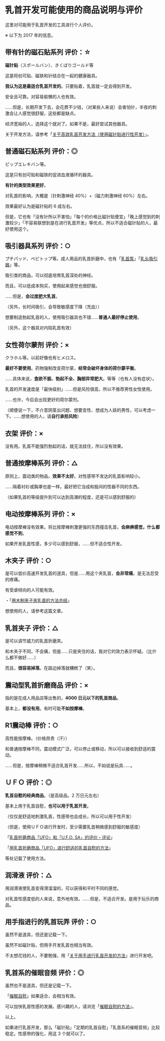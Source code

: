 # 乳首开发可能使用的商品说明与评价 [​](#乳首开发可能使用的商品说明与评价)

这里对可能用于乳首开发的工具进行个人评价。

※ 以下为 2017 年的信息。

## 带有针的磁石贴系列 评价：☆ [​](#带有针的磁石贴系列-评价-☆)

**磁针贴**（スポールバン）、きくばりゴールド等

这是将创可贴、磁铁和针结合在一起的健康器具。

**我认为这是最适合乳首开发的**。只要贴着，乳首就一定会得到开发。

安全且可靠。对容易偷懒的人也有效。

……但是，长期开发下去，会花费不少钱，（对某些人来说）会害怕针，半夜的刺激会让人感觉很舒服，这些都是缺点。

经济宽裕的人，选择这个就对了。如果不是，最好尝试其他器具。

关于开发方法，请参考「[关于高效乳首开发方法（使用磁针贴进行性开发）](/h-life/nipple/kaihatsu+iki/page-2.html)」。

## 普通磁石贴系列 评价：◎ [​](#普通磁石贴系列-评价-◎)

ピップエレキバン等。

这是只有创可贴和磁铁的促进血液循环的器具。

**有针的类型效果更好**。

对乳首的影响，大概是（针刺激神经 40%）+（磁力刺激神经 60%）左右。

效果最好认为是磁针贴的 6 成左右。

但是，它也有「没有针所以不害怕」「每个的价格比磁针贴便宜」「晚上感觉到的刺激较少」「不容易联想到是在进行乳首开发」等优点，所以不适合磁针贴的人，最好使用这个。

## 吸引器具系列 评价：○ [​](#吸引器具系列-评价-○)

プチパッド、ペピトップ等。成人用品的乳首折磨中，也有「[乳首泵](https://www.e-nls.com/access.php?agency_id=af339507&pcode=2705)」「[乳头吸引器](https://www.e-nls.com/access.php?agency_id=af339507&pcode=5332)」等。

吸引类的商品，可以彻底培育乳首深处的神经。

而且，可以低成本购买，使用起来感觉也很舒服。

……但是，**会过度肥大乳首**。

（另外，长时间吸引，会导致敏感度下降（充血））

想要制造勃起乳首的人，使用吸引器具也不错……**普通人最好停止使用**。

（另外，这个器具对内陷乳首有效）

## 女性荷尔蒙剂 评价：× [​](#女性荷尔蒙剂-评价-×)

クラホル等。以前好像也有ヒメロス。

**最好不要使用**。药物强制改变荷尔蒙，**经常会破坏身体的荷尔蒙平衡**。

……具体来说，**食欲不振、勃起不全、胸部异常肥大**。等等（也有人没有症状）。

乳首的开发速度是「最快级别」……但是风险很高，所以不推荐男性女性使用。

……也许，今后会出现更好的荷尔蒙剂。

（顺便说一下，不介意阴茎出问题、想要变性、想成为人妖的男性，可以考虑一下。……想使用的人，请**自行承担风险**）

## 衣架 评价：× [​](#衣架-评价-×)

没有用。乳首不能强烈勃起的话，就无法挂住，所以没有效果。

## 普通按摩棒系列 评价：△ [​](#普通按摩棒系列-评价-△)

原则上，震动类的物品，**效果不太好**。对性感带不发达的乳首影响较小。

……隔着衬衫或胸罩也是一样。最好把它当成和股间的性器不同的东西。

（如果乳首的等级提升到可以达到高潮的程度，还是可以感到舒服的）

## 电动按摩棒系列 评价：× [​](#电动按摩棒系列-评价-×)

电动按摩棒没有效果。将比按摩棒刺激更强的东西撞击乳首，**会麻痹感觉，什么都感觉不到**。

如果开发乳首性感，多少可以感到舒服，……但不适合性开发。

## 木夹子 评价：○ [​](#木夹子-评价-○)

是可以低价高速开发乳首的道具，但是……用这个夹乳首，**会非常痛**。是无法忍受的疼痛。

有受虐倾向的人可能有效。

・「[用木制夹子夹乳首的方法总结](/h-life/nipple/kaihatsu+iki/page-118.html)」

想使用的人，请参考这篇文章。

## 乳首夹子 评价：△ [​](#乳首夹子-评价-△)

是可以调节威力的乳首折磨夹。

和木夹子不同，不会痛，但是……只是夹住的话，我对它的效力表示怀疑。（比什么都不做好……）

而且，**很容易掉落**。在路边掉落就糟糕了（笑）。

## 震动型乳首折磨商品 评价：× [​](#震动型乳首折磨商品-评价-×)

指的是在成人用品店等出售的，**4000 日元以下的乳首商品**。

基本上，**都没有用**。有时可能**不如按摩棒**。

## R1震动棒 评价：○ [​](#r1震动棒-评价-○)

高性能按摩棒。（价格昂贵（汗））

和普通按摩棒不同，震动模式广泛，可以停止或移动，所以可以接收到舒适的震动。

……但是，按摩棒稍微不适合乳首开发……所以，不如说是玩具……。

## ＵＦＯ 评价：◎ [​](#ufo-评价-◎)

**乳首自慰的经典商品**。（是高级品。2 万日元左右）

基本上用于乳首自慰，**也可以用于乳首开发**。

（仅仅是舒适地刺激乳首，性感带也会成长，所以可以用于性开发）

（但是，使用ＵＦＯ进行开发时，至少需要乳首稍微感到舒服的敏感度）

「[乳首折磨商品「UFO」和「U.F.O. SA」的评价・评论](https://web.archive.org/web/20190909084024/http://adlib1.net/ws2/h-life/page-a1)」

「[用乳首折磨商品「UFO」进行舒适的乳首自慰的方法](https://web.archive.org/web/20190909084024/http://adlib1.net/ws2/h-life/page-143)」

等处记载了使用方法。

## 润滑液 评价：△ [​](#润滑液-评价-△)

用润滑液使乳首变得滑溜溜的，可以获得和平时不同的感觉。

对乳首性感度低的人来说，意外地有效。……但是，不适合开发。是用于玩乐的商品。

## 用手指进行的乳首玩弄 评价：○ [​](#用手指进行的乳首玩弄-评价-○)

虽然不是道具，但还是记载一下。

虽然不如磁针贴，但用手开发乳首也相当有效。

不太想花钱的人，不要勉强，用「[关于用手进行乳首开发的方法](/h-life/nipple/kaihatsu+iki/page-11.html)」进行开发吧。

## 乳首系的催眠音频 评价：◎ [​](#乳首系的催眠音频-评价-◎)

虽然也不是道具，但还是记载一下。

「[催眠自慰](https://web.archive.org/web/20190909084024/http://adlib1.net/ws2/h-life/page-list-hypno)」如果适合，会相当有效。

可以加快乳首性感的发展。感兴趣的人，请浏览「[催眠自慰的方法](/h-life/dryorg/yarikata/page-16.html)」。

以上。

如果进行乳首开发，那么「磁针贴」「定期的乳首自慰」「乳首系的催眠音频」比较稳定。性感带的强化，用这 3 个就可以了。